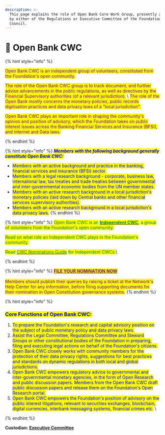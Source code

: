 ```yaml
---
description: >-
  This page explains the role of Open Bank Core Work Group, presently appointed
  by either of the Regulations or Executive Committee of the Foundation's Open
  Council.
---
```


# 📙 Open Bank CWC

{% hint style="info" %}


<mark style="color:purple;">Open Bank CWC is an independent group of volunteers, constituted from the Foundation's open community.</mark>&#x20;

<mark style="color:purple;">The role of the Open Bank CWC group is to track document, and further advise advancements in the public regulations, as well as directives by the Financial Supervisory authorities (of a relevant jurisdiction).</mark> \ <mark style="color:purple;">The role of the Open Bank mostly concerns the monetary policies, public records digitisation practices and data privacy laws of a "local jurisdiction".</mark>

<mark style="color:purple;">Open Bank CWC plays an important role in shaping the community's opinion and position of advisory, which the Foundation takes on public interest issues across the Banking Financial Services and Insurance (BFSI), and Internet and Data laws.</mark>&#x20;


{% endhint %}



{% hint style="info" %}
_<mark style="color:blue;">**Members with the following background generally constitute Open Bank CWC:**</mark>_

* <mark style="color:blue;">Members with an active background and practice in the banking, financial services and insurance (BFSI) sector.</mark>
* <mark style="color:blue;">Members with a legal research background - corporate, business law, international law, tax treaties and trade treaties between governmental and inter-governmental economic bodies from the UN member states.</mark>
* <mark style="color:blue;">Members with an active research background in a local jurisdiction's monetary policies (laid down by Central banks and other financial services supervisory authorities).</mark>
* <mark style="color:blue;">Members with an active research background in a local jurisdiction's data privacy laws.</mark>
{% endhint %}

{% hint style="info" %}
<mark style="color:green;">Open Bank CWC is an</mark> [<mark style="color:green;">**Independent CWC**</mark>](../core-working-committee/independent-cwcs.md)<mark style="color:green;">**,**</mark> <mark style="color:green;"></mark><mark style="color:green;">a group of volunteers from the Foundation's open community.</mark>&#x20;

<mark style="color:green;">Read on what role an Independent CWC plays in the Foundation's community.</mark>

<mark style="color:green;">Read</mark> [<mark style="color:green;">CWC Nominations Guide</mark>](broken-reference) <mark style="color:green;">for Independent CWCs.</mark>\

{% endhint %}

{% hint style="info" %}
[<mark style="color:purple;">**FILE YOUR NOMINATION NOW**</mark>](https://share.hsforms.com/1Tl1NczJOTwWoM6n4BZRU-g3xaqh)\
\
<mark style="color:purple;">Members should publish their queries by raising a ticket at the Network's Help Center for any information, before filing supporting documents for their nomination in Open Constitution governance systems.</mark>
{% endhint %}

{% hint style="info" %}
### <mark style="color:blue;">Core Functions of Open  Bank CWC:</mark>

1. <mark style="color:blue;">To prepare the Foundation's research and capital advisory position on the subject of public monetary policy and data privacy laws.</mark>
2. <mark style="color:blue;">Assist the Legal Committee, Regulations Committee and Steward Groups or other constitutional bodies of the Foundation in preparing, filing and executing legal actions on behalf of the Foundation's citizens.</mark>&#x20;
3. <mark style="color:blue;">Open Bank CWC closely works with community members for the protection of their data privacy rights, suggestions for best practices and standards on dynamic regulations in both local and global jurisdictions.</mark>&#x20;
4. <mark style="color:blue;">Open Bank CWC empowers regulatory advice to governmental and inter-governmental monetary agencies, in the form of Open Research and public discussion papers. Members from the Open Bank CWC draft public discussion papers and release them on the Foundation's Open Research portal.</mark>
5. <mark style="color:blue;">Open Bank CWC empowers the Foundation's position of advisory on the public interest litigations, relevant to securities exchanges, blockchain, digital currencies, interbank messaging systems, financial crimes etc.</mark>  \

{% endhint %}

**Custodian:** [**Executive Committee**](../executive-council.md)
